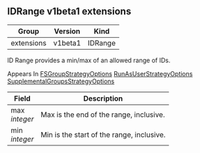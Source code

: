 ## IDRange v1beta1 extensions

Group        | Version     | Kind
------------ | ---------- | -----------
extensions | v1beta1 | IDRange



ID Range provides a min/max of an allowed range of IDs.

<aside class="notice">
Appears In  <a href="#fsgroupstrategyoptions-v1beta1">FSGroupStrategyOptions</a>  <a href="#runasuserstrategyoptions-v1beta1">RunAsUserStrategyOptions</a>  <a href="#supplementalgroupsstrategyoptions-v1beta1">SupplementalGroupsStrategyOptions</a> </aside>

Field        | Description
------------ | -----------
max <br /> *integer*  | Max is the end of the range, inclusive.
min <br /> *integer*  | Min is the start of the range, inclusive.

